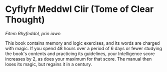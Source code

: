 # Cyflyfr Meddwl Clir (Tome of Clear Thought)

*Eitem Rhyfeddol, prin iawn*

This book contains memory and logic exercises, and its words are charged with magic. If you spend 48 hours over a period of 6 days or fewer studying the book's contents and practicing its guidelines, your Intelligence score increases by 2, as does your maximum for that score. The manual then loses its magic, but regains it in a century.